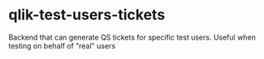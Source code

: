# qlik-test-users-tickets
Backend that can generate QS tickets for specific test users. Useful when testing on behalf of "real" users

